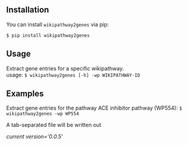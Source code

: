 
## Installation

You can install `wikipathway2genes` via pip:

`$ pip install wikipathway2genes`

## Usage
Extract gene entries for a specific wikipathway.
<br>usage: `$ wikipathway2genes [-h] -wp WIKIPATHWAY-ID`</br>

## Examples
Extract gene entries for the pathway ACE inhibitor pathway (WP554):
`$ wikipathway2genes -wp WP554`

A tab-separated file will be written out

<i>current version='0.0.5'</i>


